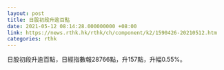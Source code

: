 ```yaml
---
layout: post
title: 日股初段升逾百點
date: 2021-05-12 08:14:28.000000000 +08:00
link: https://news.rthk.hk/rthk/ch/component/k2/1590426-20210512.htm
categories: rthk
---
```


日股初段升逾百點，日經指數報28766點，升157點，升幅0.55%。
